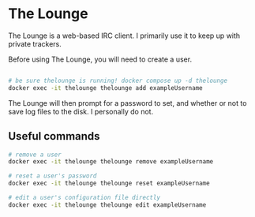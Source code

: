 # The Lounge

The Lounge is a web-based IRC client. I primarily use it to keep up with private trackers.

Before using The Lounge, you will need to create a user.

```sh

# be sure thelounge is running! docker compose up -d thelounge
docker exec -it thelounge thelounge add exampleUsername
```

The Lounge will then prompt for a password to set, and whether or not to save log files to the disk. I personally do not.

## Useful commands

```sh
# remove a user
docker exec -it thelounge thelounge remove exampleUsername

# reset a user's password
docker exec -it thelounge thelounge reset exampleUsername

# edit a user's configuration file directly
docker exec -it thelounge thelounge edit exampleUsername
```
